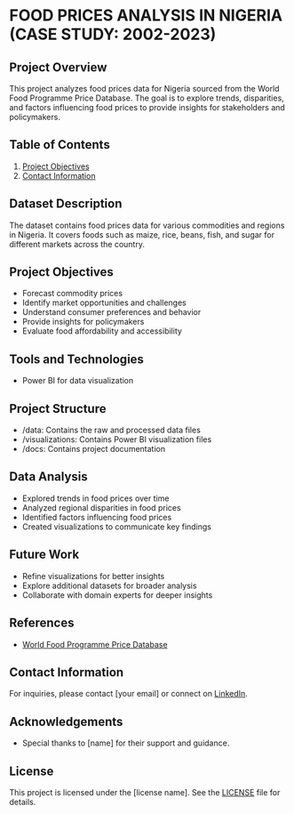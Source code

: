 # FOOD PRICES ANALYSIS IN NIGERIA (CASE STUDY: 2002-2023)

## Project Overview
This project analyzes food prices data for Nigeria sourced from the World Food Programme Price Database. The goal is to explore trends, disparities, and factors influencing food prices to provide insights for stakeholders and policymakers.

## Table of Contents

1. [Project Objectives](#project-objectives)
2. [Contact Information](#contact-information)

## Dataset Description
The dataset contains food prices data for various commodities and regions in Nigeria. It covers foods such as maize, rice, beans, fish, and sugar for different markets across the country.

## Project Objectives
- Forecast commodity prices
- Identify market opportunities and challenges
- Understand consumer preferences and behavior
- Provide insights for policymakers
- Evaluate food affordability and accessibility

## Tools and Technologies
- Power BI for data visualization

## Project Structure
- /data: Contains the raw and processed data files
- /visualizations: Contains Power BI visualization files
- /docs: Contains project documentation

## Data Analysis
- Explored trends in food prices over time
- Analyzed regional disparities in food prices
- Identified factors influencing food prices
- Created visualizations to communicate key findings

## Future Work
- Refine visualizations for better insights
- Explore additional datasets for broader analysis
- Collaborate with domain experts for deeper insights

## References
- [World Food Programme Price Database](https://www.wfp.org/prices)

## Contact Information
For inquiries, please contact [your email] or connect on [LinkedIn](https://www.linkedin.com/in/yourprofile).

## Acknowledgements
- Special thanks to [name] for their support and guidance.

## License
This project is licensed under the [license name]. See the [LICENSE](LICENSE) file for details.

